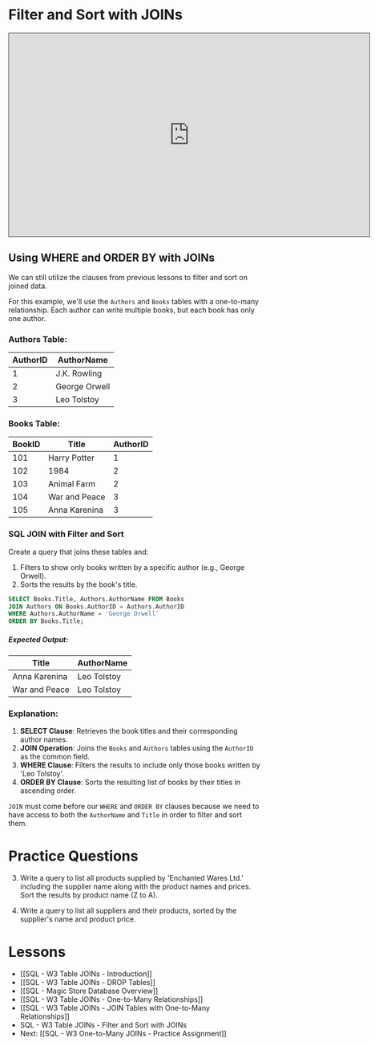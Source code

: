 # Filter and Sort with JOINs

<iframe src="https://egator.hosted.panopto.com/Panopto/Pages/Embed.aspx?id=68a81ea3-08b4-42c1-8467-b0fb000ebe38&autoplay=false&offerviewer=true&showtitle=true&showbrand=true&captions=false&interactivity=all" height="405" width="720" style="border: 1px solid #464646;" allowfullscreen allow="autoplay" aria-label="Panopto Embedded Video Player"></iframe>

## Using WHERE and ORDER BY with JOINs

We can still utilize the clauses from previous lessons to filter and sort on joined data. 

For this example, we'll use the `Authors` and `Books` tables with a one-to-many relationship. Each author can write multiple books, but each book has only one author.
### Authors Table:
|AuthorID|AuthorName|
|---|---|
|1|J.K. Rowling|
|2|George Orwell|
|3|Leo Tolstoy|
### Books Table:
| BookID | Title | AuthorID |
| ---- | ---- | ---- |
| 101 | Harry Potter | 1 |
| 102 | 1984 | 2 |
| 103 | Animal Farm | 2 |
| 104 | War and Peace | 3 |
| 105 | Anna Karenina | 3 |
### SQL JOIN with Filter and Sort

Create a query that joins these tables and:
1. Filters to show only books written by a specific author (e.g., George Orwell).
2. Sorts the results by the book's title.

```sql
SELECT Books.Title, Authors.AuthorName FROM Books
JOIN Authors ON Books.AuthorID = Authors.AuthorID
WHERE Authors.AuthorName = 'George Orwell'
ORDER BY Books.Title;
```
##### Expected Output:
|Title|AuthorName|
|---|---|
|Anna Karenina|Leo Tolstoy|
|War and Peace|Leo Tolstoy|
### Explanation:

1. **SELECT Clause**: Retrieves the book titles and their corresponding author names.
2. **JOIN Operation**: Joins the `Books` and `Authors` tables using the `AuthorID` as the common field.
3. **WHERE Clause**: Filters the results to include only those books written by 'Leo Tolstoy'.
4. **ORDER BY Clause**: Sorts the resulting list of books by their titles in ascending order.

`JOIN` must come before our `WHERE` and `ORDER BY` clauses because we need to have access to both the `AuthorName` and `Title` in order to filter and sort them.

# Practice Questions

3. Write a query to list all products supplied by 'Enchanted Wares Ltd.' including the supplier name along with the product names and prices. Sort the results by product name (Z to A).

4. Write a query to list all suppliers and their products, sorted by the supplier's name and product price.

# Lessons
- [[SQL - W3 Table JOINs - Introduction]]
- [[SQL - W3 Table JOINs - DROP Tables]]
- [[SQL - Magic Store Database Overview]]
- [[SQL - W3 Table JOINs - One-to-Many Relationships]]
- [[SQL - W3 Table JOINs - JOIN Tables with One-to-Many Relationships]]
- SQL - W3 Table JOINs - Filter and Sort with JOINs
- Next: [[SQL - W3 One-to-Many JOINs - Practice Assignment]]